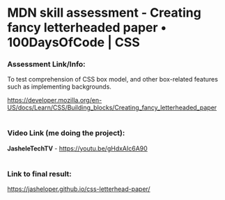 # MDN skill assessment - Creating fancy letterheaded paper • 100DaysOfCode | CSS 


### Assessment Link/Info:
To test comprehension of CSS box model, and other box-related features such as implementing backgrounds.
<br />

https://developer.mozilla.org/en-US/docs/Learn/CSS/Building_blocks/Creating_fancy_letterheaded_paper
<br /><br />


### Video Link (me doing the project):

**JasheleTechTV** - https://youtu.be/gHdxAIc6A90
<br /><br />


### Link to final result:
https://jasheloper.github.io/css-letterhead-paper/



